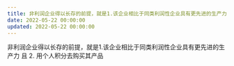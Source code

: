 ```yaml
---
title: 非利润企业得以长存的前提，就是1.该企业相比于同类利润性企业具有更先进的生产力 且 2. 用个人积分去购买其产品
date: 2022-05-22 00:00:00
updated: 2022-05-22 00:00:00
---
```


非利润企业得以长存的前提，就是1.该企业相比于同类利润性企业具有更先进的生产力 且 2. 用个人积分去购买其产品
